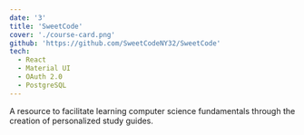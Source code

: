 ```yaml
---
date: '3'
title: 'SweetCode'
cover: './course-card.png'
github: 'https://github.com/SweetCodeNY32/SweetCode'
tech:
  - React
  - Material UI
  - OAuth 2.0
  - PostgreSQL
---
```


A resource to facilitate learning computer science fundamentals through the creation of personalized study guides.

